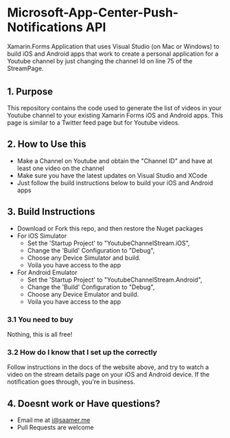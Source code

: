 # Microsoft-App-Center-Push-Notifications API

Xamarin.Forms Application that uses Visual Studio (on Mac or Windows) to build iOS and Android apps that work to create a personal application for a Youtube channel by just changing the channel Id on line 75 of the StreamPage.
###### 

## 1. Purpose
This repository contains the code used to generate the list of videos in your Youtube channel to your existing Xamarin Forms iOS and Android apps. This page is similar to a Twitter feed page but for Youtube videos.

## 2. How to Use this
* Make a Channel on Youtube and obtain the "Channel ID" and have at least one video on the channel 
* Make sure you have the latest updates on Visual Studio and XCode 
* Just follow the build instructions below to build your iOS and Android apps

## 3. Build Instructions
* Download or Fork this repo, and then restore the Nuget packages
* For iOS Simulator
  * Set the 'Startup Project' to "YoutubeChannelStream.iOS", 
  * Change the 'Build' Configuration to "Debug", 
  * Choose any Device Simulator and build. 
  * Voila you have access to the app
* For Android Emulator
  * Set the 'Startup Project' to "YoutubeChannelStream.Android", 
  * Change the 'Build' Configuration to "Debug", 
  * Choose any Device Emulator and build. 
  * Voila you have access to the app

### 3.1 You need to buy
Nothing, this is all free! 

### 3.2 How do I know that I set up the  correctly
Follow instructions in the docs of the website above, and try to watch a video on the stream details page on your iOS and Android device. If the notification goes through, you're in business.

## 4. Doesnt work or Have questions?
* Email me at i@saamer.me
* Pull Requests are welcome


